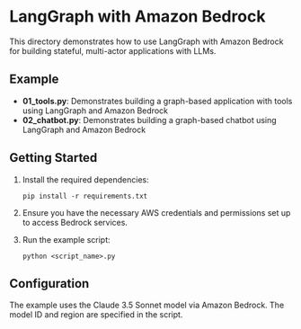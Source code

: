 # LangGraph with Amazon Bedrock

This directory demonstrates how to use LangGraph with Amazon Bedrock for building stateful, multi-actor applications with LLMs.

## Example

- **01_tools.py**: Demonstrates building a graph-based application with tools using LangGraph and Amazon Bedrock
- **02_chatbot.py**: Demonstrates building a graph-based chatbot using LangGraph and Amazon Bedrock

## Getting Started

1. Install the required dependencies:
   ```
   pip install -r requirements.txt
   ```

2. Ensure you have the necessary AWS credentials and permissions set up to access Bedrock services.

3. Run the example script:
   ```
   python <script_name>.py
   ```

## Configuration

The example uses the Claude 3.5 Sonnet model via Amazon Bedrock. The model ID and region are specified in the script.